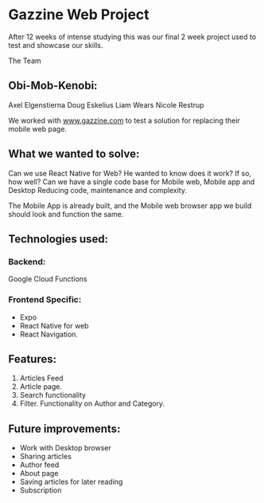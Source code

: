 # Gazzine Web Project

After 12 weeks of intense studying this was our final 2 week project used to test and showcase our skills.

The Team
## Obi-Mob-Kenobi:
Axel Elgenstierna
Doug Eskelius
Liam Wears
Nicole Restrup

We worked with www.gazzine.com to test a solution for replacing their mobile web page.

## What we wanted to solve:
Can we use React Native for Web?
He wanted to know does it work? If so, how well?
Can we have a single code base for Mobile web, Mobile app and Desktop
Reducing code, maintenance and complexity.

The Mobile App is already built, and the Mobile web browser app we build should look and function the same.

## Technologies used:
###  Backend:
Google Cloud Functions

###  Frontend Specific:
* Expo
* React Native for web
* React Navigation.

## Features:

1. Articles Feed
2. Article page.
3. Search functionality
4. Filter. Functionality on Author and Category.

## Future improvements:

*  Work with Desktop browser
* Sharing articles
* Author feed
* About page
* Saving articles for later reading
* Subscription

